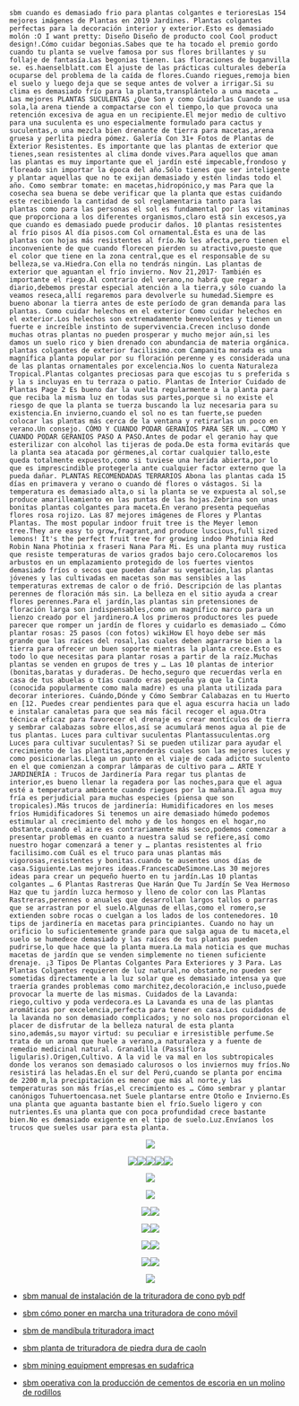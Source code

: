 
```
sbm cuando es demasiado frio para plantas colgantes e terioresLas 154 mejores imágenes de Plantas en 2019 Jardines. Plantas colgantes perfectas para la decoración interior y exterior.Esto es demasiado molón :O I want pretty: Diseño Diseño de producto cool Cool product design!.Cómo cuidar begonias.Sabes que te ha tocado el premio gordo cuando tu planta se vuelve famosa por sus flores brillantes y su follaje de fantasía.Las begonias tienen. Las floraciones de buganvilla se. es.haenselblatt.com El ajuste de las prácticas culturales debería ocuparse del problema de la caída de flores.Cuando riegues,remoja bien el suelo y luego deja que se seque antes de volver a irrigar.Si su clima es demasiado frío para la planta,transplántelo a una maceta … Las mejores PLANTAS SUCULENTAS ¿Que Son y como Cuidarlas Cuando se usa sola,la arena tiende a compactarse con el tiempo,lo que provoca una retención excesiva de agua en un recipiente.El mejor medio de cultivo para una suculenta es uno especialmente formulado para cactus y suculentas,o una mezcla bien drenante de tierra para macetas,arena gruesa y perlita piedra pómez. Galería Con 31+ Fotos de Plantas de Exterior Resistentes. Es importante que las plantas de exterior que tienes,sean resistentes al clima donde vives.Para aquellos que aman las plantas es muy importante que el jardín esté impecable,frondoso y floreado sin importar la época del año.Sólo tienes que ser inteligente y plantar aquellas que no te exijan demasiado y estén lindas todo el año. Como sembrar tomate: en macetas,hidropónico,y mas Para que la cosecha sea buena se debe verificar que la planta que estas cuidando este recibiendo la cantidad de sol reglamentaria tanto para las plantas como para las personas el sol es fundamental por las vitaminas que proporciona a los diferentes organismos,claro está sin excesos,ya que cuando es demasiado puede producir daños. 10 plantas resistentes al frío pisos Al día pisos.com Col ornamental.Ésta es una de las plantas con hojas más resistentes al frío.No les afecta,pero tienen el inconveniente de que cuando florecen pierden su atractivo,puesto que el color que tiene en la zona central,que es el responsable de su belleza,se va.Hiedra.Con ella no tendrás ningún. Las plantas de exterior que aguantan el frío invierno. Nov 21,2017· También es importante el riego.Al contrario del verano,no habrá que regar a diario,debemos prestar especial atención a la tierra,y sólo cuando la veamos reseca,allí regaremos para devolverle su humedad.Siempre es bueno abonar la tierra antes de este período de gran demanda para las plantas. Como cuidar helechos en el exterior Como cuidar helechos en el exterior.Los helechos son extremadamente benevolentes y tienen un fuerte e increíble instinto de supervivencia.Crecen incluso donde muchas otras plantas no pueden prosperar y mucho mejor aún,si les damos un suelo rico y bien drenado con abundancia de materia orgánica. plantas colgantes de exterior facilisimo.com Campanita morada es una magnífica planta popular por su floración perenne y es considerada una de las plantas ornamentales por excelencia.Nos lo cuenta Naturaleza Tropical.Plantas colgantes preciosas para que escojas tu s preferida s y la s incluyas en tu terraza o patio. Plantas de Interior Cuidado de Plantas Page 2 Es bueno dar la vuelta regularmente a la planta para que reciba la misma luz en todas sus partes,porque si no existe el riesgo de que la planta se tuerza buscando la luz necesaria para su existencia.En invierno,cuando el sol no es tan fuerte,se pueden colocar las plantas más cerca de la ventana y retirarlas un poco en verano.Un consejo. CÓMO Y CUANDO PODAR GERANIOS PARA SER UN. … COMO Y CUANDO PODAR GERANIOS PASO A PASO.Antes de podar el geranio hay que esterilizar con alcohol las tijeras de poda.De esta forma evitarás que la planta sea atacada por gérmenes,al cortar cualquier tallo,este queda totalmente expuesto,como si tuviese una herida abierta,por lo que es imprescindible protegerla ante cualquier factor externo que la pueda dañar. PLANTAS RECOMENDADAS TERRARIOS Abona las plantas cada 15 días en primavera y verano o cuando dé flores o vástagos. Si la temperatura es demasiado alta,o si la planta se ve expuesta al sol,se produce amarilleamiento en las puntas de las hojas.Zebrina son unas bonitas plantas colgantes para maceta.En verano presenta pequeñas flores rosa rojizo. Las 87 mejores imágenes de Flores y Plantas Plantas. The most popular indoor fruit tree is the Meyer lemon tree.They are easy to grow,fragrant,and produce luscious,full sized lemons! It's the perfect fruit tree for growing indoo Photinia Red Robin Nana Photinia x fraseri Nana Para Mi. Es una planta muy rustica que resiste temperaturas de varios grados bajo cero.Colocaremos los arbustos en un emplazamiento protegido de los fuertes vientos demasiado fríos o secos que pueden dañar su vegetación,las plantas jóvenes y las cultivadas en macetas son mas sensibles a las temperaturas extremas de calor o de frió. Descripción de las plantas perennes de floración más sin. La belleza en el sitio ayuda a crear flores perennes.Para el jardín,las plantas sin pretensiones de floración larga son indispensables,como un magnífico marco para un lienzo creado por el jardinero.A los primeros productores les puede parecer que romper un jardín de flores y cuidarlo es demasiado … Cómo plantar rosas: 25 pasos (con fotos) wikiHow El hoyo debe ser más grande que las raíces del rosal,las cuales deben agarrarse bien a la tierra para ofrecer un buen soporte mientras la planta crece.Esto es todo lo que necesitas para plantar rosas a partir de la raíz.Muchas plantas se venden en grupos de tres y … Las 10 plantas de interior (bonitas,baratas y duraderas. De hecho,seguro que recuerdas verla en casa de tus abuelas o tías cuando eras pequeña ya que la Cinta (conocida popularmente como mala madre) es una planta utilizada para decorar interiores. Cuándo,Dónde y Cómo Sembrar Calabazas en tu Huerto en [12. Puedes crear pendientes para que el agua escurra hacia un lado e instalar canaletas para que sea más fácil recoger el agua.Otra técnica eficaz para favorecer el drenaje es crear montículos de tierra y sembrar calabazas sobre ellos,así se acumulará menos agua al pie de tus plantas. Luces para cultivar suculentas Plantassuculentas.org Luces para cultivar suculentas? Si se pueden utilizar para ayudar el crecimiento de las plantitas,aprenderàs cuales son las mejores luces y como posicionarlas.Llega un punto en el viaje de cada adicto suculento en el que comienzan a comprar lámparas de cultivo para … ARTE Y JARDINERÍA : Trucos de Jardinería Para regar tus plantas de interior,es bueno llenar la regadera por las noches,para que el agua esté a temperatura ambiente cuando riegues por la mañana.El agua muy fría es perjudicial para muchas especies (piensa que son tropicales).Más trucos de jardinería: Humidificadores en los meses fríos Humidificadores Si tenemos un aire demasiado húmedo podemos estimular al crecimiento del moho y de los hongos en el hogar,no obstante,cuando el aire es contrariamente más seco,podemos comenzar a presentar problemas en cuanto a nuestra salud se refiere,así como nuestro hogar comenzará a tener y … plantas resistentes al frio facilisimo.com Cuál es el truco para unas plantas más vigorosas,resistentes y bonitas.cuando te ausentes unos días de casa.Siguiente.Las mejores ideas.FrancescaDeSimone.Las 30 mejores ideas para crear un pequeño huerto en tu jardín.Las 10 plantas colgantes … 6 Plantas Rastreras Que Harán Que Tu Jardín Se Vea Hermoso Haz que tu jardín luzca hermoso y lleno de color con las Plantas Rastreras,perennes o anuales que desarrollan largos tallos o parras que se arrastran por el suelo.Algunas de ellas,como el romero,se extienden sobre rocas o cuelgan a los lados de los contenedores. 10 tips de jardinería en macetas para principiantes. Cuando no hay un orificio lo suficientemente grande para que salga agua de tu maceta,el suelo se humedece demasiado y las raíces de tus plantas pueden pudrirse,lo que hace que la planta muera.La mala noticia es que muchas macetas de jardín que se venden simplemente no tienen suficiente drenaje. ¡3 Tipos De Plantas Colgantes Para Exteriores y 3 Para. Las Plantas Colgantes requieren de luz natural,no obstante,no pueden ser sometidas directamente a la luz solar que es demasiado intensa ya que traería grandes problemas como marchitez,decoloración,e incluso,puede provocar la muerte de las mismas. Cuidados de la Lavanda: riego,cultivo y poda verdecora.es La Lavanda es una de las plantas aromáticas por excelencia,perfecta para tener en casa.Los cuidados de la lavanda no son demasiado complicados; y no solo nos proporcionan el placer de disfrutar de la belleza natural de esta planta sino,además,su mayor virtud: su peculiar e irresistible perfume.Se trata de un aroma que huele a verano,a naturaleza y a fuente de remedio medicinal natural. Granadilla (Passiflora ligularis).Origen,Cultivo. A la vid le va mal en los subtropicales donde los veranos son demasiado calurosos o los inviernos muy fríos.No resistirá las heladas.En el sur del Perú,cuando se planta por encima de 2200 m,la precipitación es menor que más al norte,y las temperaturas son más frías,el crecimiento es … Cómo sembrar y plantar canónigos Tuhuertoencasa.net Suele plantarse entre Otoño e Invierno.Es una planta que aguanta bastante bien el frío.Suelo ligero y con nutrientes.Es una planta que con poca profundidad crece bastante bien.No es demasiado exigente en el tipo de suelo.Luz.Envíanos los trucos que sueles usar para esta planta. 
```

<div align="center">

<a href="https://es-crusher.shibang-china.com/github&k=sbm+cuando+es+demasiado+frio+para+plantas+colgantes+e+teriores"><img src="https://static.shibang-china.com/es/crusher/logo.jpg"></a>

<a href="https://es-crusher.shibang-china.com/github&k=sbm+cuando+es+demasiado+frio+para+plantas+colgantes+e+teriores"><img src="https://static.shibang-china.com/es/crusher/index.jpg"></a><a href="https://es-crusher.shibang-china.com/material.htmlgithub&k=sbm+cuando+es+demasiado+frio+para+plantas+colgantes+e+teriores"><img src="https://static.shibang-china.com/es/crusher/material.jpg"></a><a href="https://es-crusher.shibang-china.com/application.htmlgithub&k=sbm+cuando+es+demasiado+frio+para+plantas+colgantes+e+teriores"><img src="https://static.shibang-china.com/es/crusher/application.jpg"></a><a href="https://es-crusher.shibang-china.com/aboutus.htmlgithub&k=sbm+cuando+es+demasiado+frio+para+plantas+colgantes+e+teriores"><img src="https://static.shibang-china.com/es/crusher/aboutus.jpg"></a><a href="https://es-crusher.shibang-china.com/contact.htmlgithub&k=sbm+cuando+es+demasiado+frio+para+plantas+colgantes+e+teriores"><img src="https://static.shibang-china.com/es/crusher/contact.jpg"></a>

<a href="https://es-crusher.shibang-china.com/github&k=sbm+cuando+es+demasiado+frio+para+plantas+colgantes+e+teriores"><img src="https://static.shibang-china.com/es/crusher/banner.jpg"></a>

<a href="https://swt.shibang-china.com/github&k=sbm+cuando+es+demasiado+frio+para+plantas+colgantes+e+teriores"><img src="https://static.shibang-china.com/es/crusher/text.jpg"></a>

<a href="https://swt.shibang-china.com/github&k=sbm+cuando+es+demasiado+frio+para+plantas+colgantes+e+teriores"><img src="https://static.shibang-china.com/es/crusher/chat.jpg"></a><a href="https://es-crusher.shibang-china.com/contact.htmlgithub&k=sbm+cuando+es+demasiado+frio+para+plantas+colgantes+e+teriores"><img src="https://static.shibang-china.com/es/crusher/message.jpg"></a>

<a href="https://es-crusher.shibang-china.com/products/pe.htmlgithub&k=sbm+cuando+es+demasiado+frio+para+plantas+colgantes+e+teriores"><img src="https://static.shibang-china.com/es/crusher/pe.jpg"></a><a href="https://es-crusher.shibang-china.com/products/pf.htmlgithub&k=sbm+cuando+es+demasiado+frio+para+plantas+colgantes+e+teriores"><img src="https://static.shibang-china.com/es/crusher/pf.jpg"></a>

<a href="https://es-crusher.shibang-china.com/products/hpt.htmlgithub&k=sbm+cuando+es+demasiado+frio+para+plantas+colgantes+e+teriores"><img src="https://static.shibang-china.com/es/crusher/hpt.jpg"></a><a href="https://es-crusher.shibang-china.com/products/vsi.htmlgithub&k=sbm+cuando+es+demasiado+frio+para+plantas+colgantes+e+teriores"><img src="https://static.shibang-china.com/es/crusher/vsi.jpg"></a>

<a href="https://es-crusher.shibang-china.com/products/klv.htmlgithub&k=sbm+cuando+es+demasiado+frio+para+plantas+colgantes+e+teriores"><img src="https://static.shibang-china.com/es/crusher/klv.jpg"></a><a href="https://es-crusher.shibang-china.com/products/portable.htmlgithub&k=sbm+cuando+es+demasiado+frio+para+plantas+colgantes+e+teriores"><img src="https://static.shibang-china.com/es/crusher/portable.jpg"></a>

<a href="https://swt.shibang-china.com/github&k=sbm+cuando+es+demasiado+frio+para+plantas+colgantes+e+teriores"><img src="https://static.shibang-china.com/es/crusher/case.jpg"></a>

</div>


* [sbm manual de instalación de la trituradora de cono pyb pdf](sbm%20manual%20de%20instalaci%C3%B3n%20de%20la%20trituradora%20de%20cono%20pyb%20pdf.md)

* [sbm cómo poner en marcha una trituradora de cono móvil](sbm%20c%C3%B3mo%20poner%20en%20marcha%20una%20trituradora%20de%20cono%20m%C3%B3vil.md)

* [sbm de mandíbula trituradora imact](sbm%20de%20mand%C3%ADbula%20trituradora%20imact.md)

* [sbm planta de trituradora de piedra dura de caoln](sbm%20planta%20de%20trituradora%20de%20piedra%20dura%20de%20caoln.md)

* [sbm mining equipment empresas en sudafrica](sbm%20mining%20equipment%20empresas%20en%20sudafrica.md)

* [sbm operativa con la producción de cementos de escoria en un molino de rodillos](sbm%20operativa%20con%20la%20producci%C3%B3n%20de%20cementos%20de%20escoria%20en%20un%20molino%20de%20rodillos.md)